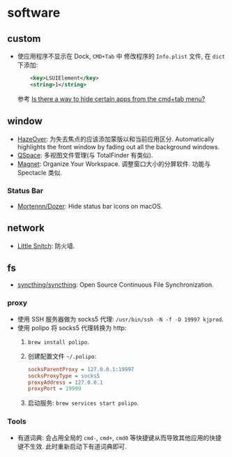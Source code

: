 # software

## custom

* 使应用程序不显示在 Dock, `CMD+Tab` 中
    修改程序的 `Info.plist` 文件, 在 `dict` 下添加:
    
    ```xml
        <key>LSUIElement</key>
        <string>1</string>
    ```
    参考 [Is there a way to hide certain apps from the cmd+tab menu?](https://apple.stackexchange.com/questions/92004/is-there-a-way-to-hide-certain-apps-from-the-cmdtab-menu)
    
    
## window
* [HazeOver](https://hazeover.com/): 为失去焦点的应该添加蒙版以和当前应用区分. Automatically highlights the front window by fading out all the background windows.
* [QSpace](https://apps.apple.com/cn/app/id1469774098): 多视图文件管理(与 TotalFinder 有类似).
* [Magnet](https://magnet.crowdcafe.com/): Organize Your Workspace. 调整窗口大小的分屏软件. 功能与 Spectacle 类似.

### Status Bar
* [Mortennn/Dozer](https://github.com/Mortennn/Dozer): Hide status bar icons on macOS.
    
## network
* [Little Snitch](https://www.obdev.at/products/littlesnitch/index.html): 防火墙.


## fs
* [syncthing/syncthing](https://github.com/syncthing/syncthing): Open Source Continuous File Synchronization.  

### proxy

* 使用 SSH 服务器做为 socks5 代理: `/usr/bin/ssh -N -f -D 19997 kjprod`.
* 使用 polipo 将 socks5 代理转换为 http:
    1. `brew install polipo`.
    2. 创建配置文件 `~/.polipo`:

        ```ini
        socksParentProxy = 127.0.0.1:19997
        socksProxyType = socks5
        proxyAddress = 127.0.0.1
        proxyPort = 19999   
        ```
    
    3. 启动服务: `brew services start polipo`.



### Tools
* 有道词典: 会占用全局的 `cmd-`, `cmd+`, `cmd0` 等快捷键从而导致其他应用的快捷键不生效. 此时重新启动下有道词典即可.